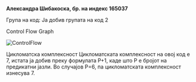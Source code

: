 **Александра Шибакоска, бр. на индекс 165037**

Група на код:
Ја добив групата на код 2

Control Flow Graph


![ControlFlow](https://user-images.githubusercontent.com/63558400/84539663-2884a200-acf4-11ea-88cf-ba2adf651633.png)




Цикломатска комплексност
Цикломатската комплексност на овој код е 7, истата ја добив преку формулата P+1, каде што P е бројот на предикатни јазли. Во случајoв P=6, па цикломатската комплексност изнесува 7.
